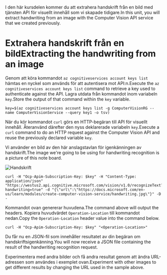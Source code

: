 <span data-ttu-id="9a4ba-101">I den här kursdelen kommer du att extrahera handskrift från en bild med tjänsten API för visuellt innehåll som vi skapade tidigare.</span><span class="sxs-lookup"><span data-stu-id="9a4ba-101">In this unit, you will extract handwriting from an image with the Computer Vision API service that we created previously.</span></span>

# <a name="extracting-the-handwriting-from-an-image"></a><span data-ttu-id="9a4ba-102">Extrahera handskrift från en bild</span><span class="sxs-lookup"><span data-stu-id="9a4ba-102">Extracting the handwriting from an image</span></span>

<span data-ttu-id="9a4ba-103">Genom att köra kommandot `az cognitiveservices account keys list` hämtas en nyckel som används för att autentisera mot API:n.</span><span class="sxs-lookup"><span data-stu-id="9a4ba-103">Execute the `az cognitiveservices account keys list` command to retrieve a key used to authenticate against the API.</span></span> <span data-ttu-id="9a4ba-104">Lagra utdata från kommandot inom variabeln `key`.</span><span class="sxs-lookup"><span data-stu-id="9a4ba-104">Store the output of that command within the `key` variable.</span></span>

```azurecli
key=$(az cognitiveservices account keys list -g ComputerVisionRG --name ComputerVisionService --query key1 -o tsv)
```

<span data-ttu-id="9a4ba-105">När du kör kommandot `curl` görs en HTTP-begäran till API för visuellt innehåll. Återanvänd därefter den nyss deklarerade variabeln `key`.</span><span class="sxs-lookup"><span data-stu-id="9a4ba-105">Execute a `curl` command to do an HTTP request against the Computer Vision API and reuse the previously declared variable `key`.</span></span>

<span data-ttu-id="9a4ba-106">Vi använder en bild av den här anslagstavlan för igenkänningen av handskrift.</span><span class="sxs-lookup"><span data-stu-id="9a4ba-106">The image we're going to be using for handwriting recognition is a picture of this note board.</span></span>

![Handskrift](../images/handwriting.jpg)

```azurecli
curl -H "Ocp-Apim-Subscription-Key: $key" -H "Content-Type: application/json" "https://westus2.api.cognitive.microsoft.com/vision/v1.0/recognizeText?handwriting=true" -d "{\"url\":\"https://docs.microsoft.com/en-us/learn/modules/create-computer-vision-service/handwriting.jpg\"}" -D -
```

<span data-ttu-id="9a4ba-108">Kommandot ovan genererar huvudena.</span><span class="sxs-lookup"><span data-stu-id="9a4ba-108">The command above will output the headers.</span></span> <span data-ttu-id="9a4ba-109">Kopiera huvudvärdet `Operation-Location` till kommandot nedan.</span><span class="sxs-lookup"><span data-stu-id="9a4ba-109">Copy the `Operation-Location` header value into the command below.</span></span>

```azurecli
curl -H "Ocp-Apim-Subscription-Key: $key" "<Operation-Location>"
```

<span data-ttu-id="9a4ba-110">Du får nu en JSON-fil som innehåller resultatet av din begäran om handskriftsigenkänning.</span><span class="sxs-lookup"><span data-stu-id="9a4ba-110">You will now receive a JSON file containing the result of the handwriting recognition request.</span></span>

<span data-ttu-id="9a4ba-111">Experimentera med andra bilder och få andra resultat genom att ändra URL-adressen som användes i exemplet ovan.</span><span class="sxs-lookup"><span data-stu-id="9a4ba-111">Experiment with other images to get different results by changing the URL used in the sample above.</span></span>